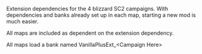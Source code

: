 Extension dependencies for the 4 blizzard SC2 campaigns. With dependencies and banks already set up in each map, starting a new mod is much easier.

All maps are included as dependent on the extension dependency.

All maps load a bank named VanillaPlusExt_\<Campaign Here>